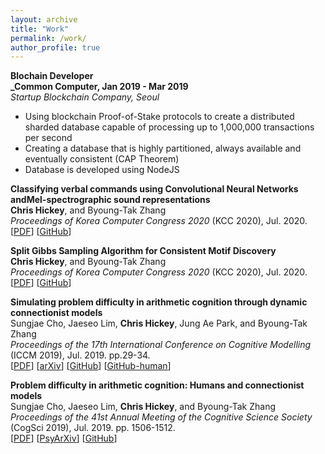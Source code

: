 ```yaml
---
layout: archive
title: "Work"
permalink: /work/
author_profile: true
---
```





**Blochain Developer** <br>
**_Common Computer, Jan 2019 - Mar 2019**  <br>
_Startup Blockchain Company, Seoul_ <br>
* Using blockchain Proof-of-Stake protocols to create a distributed sharded database capable of processing up to 1,000,000 transactions per second 
* Creating a database that is highly partitioned, always available and eventually consistent (CAP Theorem)
* Database is developed using NodeJS 

**Classifying verbal commands using Convolutional Neural Networks andMel-spectrographic sound representations** <br>
**Chris Hickey**, and Byoung-Tak Zhang <br>
_Proceedings of Korea Computer Congress 2020_ (KCC 2020), Jul. 2020. <br>
[[PDF](http://chrishickey.github.io/files/CNNVerbalKCC.pdf)]
[[GitHub](https://github.com/chrishickey/Split_Gibbs)]

**Split Gibbs Sampling Algorithm for Consistent Motif Discovery** <br>
**Chris Hickey**, and Byoung-Tak Zhang <br>
_Proceedings of Korea Computer Congress 2020_ (KCC 2020), Jul. 2020. <br>
[[PDF](http://chrishickey.github.io/files/GibbsAlgKCC.pdf)]
[[GitHub](https://github.com/chrishickey/CNNCommandClassifier)]

**Simulating problem difficulty in arithmetic cognition through dynamic connectionist models** <br>
Sungjae Cho, Jaeseo Lim, **Chris Hickey**, Jung Ae Park, and Byoung-Tak Zhang <br>
_Proceedings of the 17th International Conference on Cognitive Modelling_ (ICCM 2019), Jul. 2019. pp.29-34. <br>
[[PDF](https://drive.google.com/open?id=1fcDB0W0zzxnaI88OYD6MyIkoC4UT4sUq)]
[[arXiv](https://arxiv.org/abs/1905.03617)]
[[GitHub](https://github.com/sungjae-cho/arithmetic-jordan-net)]
[[GitHub-human](https://github.com/sungjae-cho/arithmetic-experiment)]

**Problem difficulty in arithmetic cognition: Humans and connectionist models** <br>
Sungjae Cho, Jaeseo Lim, **Chris Hickey**, and Byoung-Tak Zhang <br>
_Proceedings of the 41st Annual Meeting of the Cognitive Science Society_ (CogSci 2019), Jul. 2019. pp. 1506-1512. <br>
[[PDF](https://drive.google.com/file/d/1HuqA3EZ73YUveNcvqbiaicBIX2InFEvE/view)]
[[PsyArXiv](https://psyarxiv.com/mjtdv/)]
[[GitHub](https://github.com/sungjae-cho/arithmetic-mlp)]

